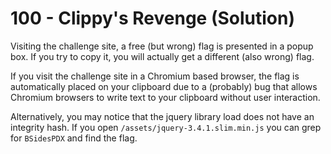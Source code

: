 # 100 - Clippy's Revenge (Solution)

Visiting the challenge site, a free (but wrong) flag is presented in a popup box. If you try to copy it, you will actually get a different (also wrong) flag.

If you visit the challenge site in a Chromium based browser, the flag is automatically placed on your clipboard due to a (probably) bug that allows Chromium browsers to write text to your clipboard without user interaction.

Alternatively, you may notice that the jquery library load does not have an integrity hash. If you open `/assets/jquery-3.4.1.slim.min.js` you can grep for `BSidesPDX` and find the flag.
